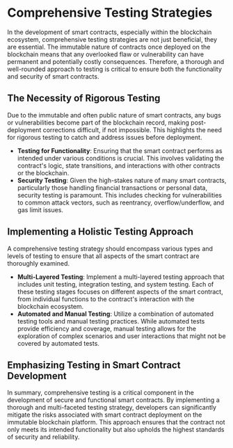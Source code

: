 # Comprehensive Testing Strategies

In the development of smart contracts, especially within the blockchain ecosystem, comprehensive testing strategies are not just beneficial, they are essential. The immutable nature of contracts once deployed on the blockchain means that any overlooked flaw or vulnerability can have permanent and potentially costly consequences. Therefore, a thorough and well-rounded approach to testing is critical to ensure both the functionality and security of smart contracts.

## The Necessity of Rigorous Testing

Due to the immutable and often public nature of smart contracts, any bugs or vulnerabilities become part of the blockchain record, making post-deployment corrections difficult, if not impossible. This highlights the need for rigorous testing to catch and address issues before deployment.

* **Testing for Functionality**: Ensuring that the smart contract performs as intended under various conditions is crucial. This involves validating the contract's logic, state transitions, and interactions with other contracts or the blockchain.
* **Security Testing**: Given the high-stakes nature of many smart contracts, particularly those handling financial transactions or personal data, security testing is paramount. This includes checking for vulnerabilities to common attack vectors, such as reentrancy, overflow/underflow, and gas limit issues.

## Implementing a Holistic Testing Approach

A comprehensive testing strategy should encompass various types and levels of testing to ensure that all aspects of the smart contract are thoroughly examined.

* **Multi-Layered Testing**: Implement a multi-layered testing approach that includes unit testing, integration testing, and system testing. Each of these testing stages focuses on different aspects of the smart contract, from individual functions to the contract's interaction with the blockchain ecosystem.
* **Automated and Manual Testing**: Utilize a combination of automated testing tools and manual testing practices. While automated tests provide efficiency and coverage, manual testing allows for the exploration of complex scenarios and user interactions that might not be covered by automated tests.

## Emphasizing Testing in Smart Contract Development

In summary, comprehensive testing is a critical component in the development of secure and functional smart contracts. By implementing a thorough and multi-faceted testing strategy, developers can significantly mitigate the risks associated with smart contract deployment on the immutable blockchain platform. This approach ensures that the contract not only meets its intended functionality but also upholds the highest standards of security and reliability.